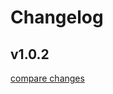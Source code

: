 # Changelog


## v1.0.2

[compare changes](https://github.com/yisibell/pagein/compare/v1.0.1...v1.0.2)


